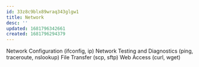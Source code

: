 ```yaml
---
id: 33z8c9blx89wraq343glgw1
title: Network
desc: ''
updated: 1681796342661
created: 1681796294379
---
```

Network Configuration (ifconfig, ip)
Network Testing and Diagnostics (ping, traceroute, nslookup)
File Transfer (scp, sftp)
Web Access (curl, wget)